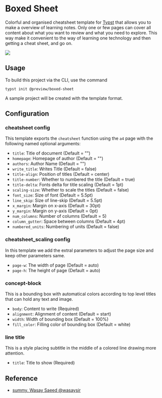 # Boxed Sheet

Colorful and organised cheatsheet template for [Typst](https://typst.app/) that allows you to make a overview of learning notes. Only one or few pages can cover all content about what you want to review and what you need to explore. This way make it convenient to the way of learning one technology and then getting a cheat sheet, and go on. 


![](thumbnail.png)

## Usage

To build this project via the CLI, use the command

```
typst init @preview/boxed-sheet
```

A sample project will be created with the template format.

## Configuration
### cheatsheet config
This template exports the `cheatsheet` function using the `a4` page with the following named optional
arguments:


- `title`: Title of document (Default = "")
- `homepage`: Homepage of author (Default = "")
- `authors`: Author Name (Default = "")
- `write_title`: Writes Title (Default = false)
- `title-align`: Position of titles (Default = center)
- `title-number`: Whether to numbered the title (Default = true)
- `title-delta`: Fonts delta for title scaling (Default = 1pt)
- `scaling-size`: Whether to scale the titles (Default = false)
- `font_size`: Size of font (Default = 5.5pt)
- `line_skip`: Size of line-skip (Default = 5.5pt)
- `x_margin`: Margin on x-axis (Default = 30pt)
- `y_margin`: Margin on y-axis (Default = 0pt)
- `num_columns`: Number of columns (Default = 5)
- `column_gutter`: Space between columns (Default = 4pt)
- `numbered_units`: Numbering of units (Default = false)

### cheatsheet_scaling config
In this template we add the extral parameters to adjust the page size and keep other parameters same.

- `page-w`: The width of page (Default = auto)
- `page-h`: The height of page (Default = auto)

### concept-block
This is a bounding box with automatical colors according to top level titles that can hold any text and image.

- `body`: Content to write (Required)
- `alignment`: Alignment of content (Default = start)
- `width`: Width of bounding box (Default = 100%)
- `fill_color`: Filling color of bounding box (Default = white)

### line title
This is a style placing subtitle in the middle of a colored line drawing more attention.

- `title`: Title to show (Required)

## Reference
+ [summy, Wasay Saeed @wasaysir](https://typst.app/universe/package/summy)